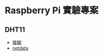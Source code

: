 # Raspberry Pi 實驗專案

## DHT11
* [接腳](https://opendev2016.wordpress.com/2017/04/22/using-raspberry-pi-and-dth11-to-bulid-a-environment-monitor/)
* [netdata](https://github.com/xddxdd/netdata-dht11)
